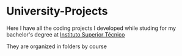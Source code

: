 # University-Projects
Here I have all the coding projects I developed while studing for my bachelor's degree at [Instituto Superior Técnico](https://tecnico.ulisboa.pt/en/)

They are organized in folders by course

